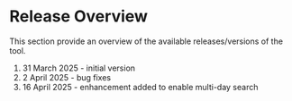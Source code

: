 # Release Overview
This section provide an overview of the available releases/versions of the tool. 

1. 31 March 2025 - initial version
2. 2 April 2025 - bug fixes
3. 16 April 2025 - enhancement added to enable multi-day search
